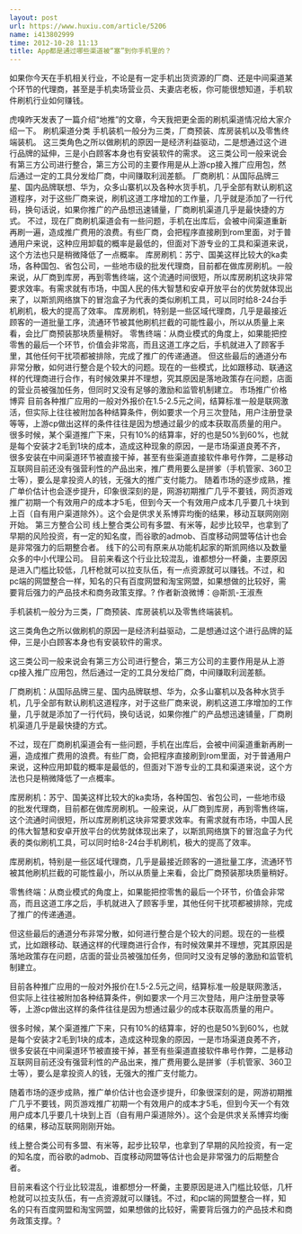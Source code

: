 ```yaml
---
layout: post
url: https://www.huxiu.com/article/5206
name: i413802999
time: 2012-10-28 11:13
title: App都是通过哪些渠道被“塞”到你手机里的？
---
```

如果你今天在手机相关行业，不论是有一定手机出货资源的厂商、还是中间渠道某个环节的代理商，甚至是手机卖场营业员、夫妻店老板，你可能很想知道，手机软件刷机行业如何赚钱。

虎嗅昨天发表了一篇介绍“地推”的文章，今天我把更全面的刷机渠道情况给大家介绍一下。 刷机渠道分类 手机装机一般分为三类，厂商预装、库房装机以及零售终端装机。 这三类角色之所以做刷机的原因一是经济利益驱动，二是想通过这个进行品牌的延伸，三是小白顾客本身也有安装软件的需求。 这三类公司一般来说会有第三方公司进行整合，第三方公司的主要作用是从上游cp接入推广应用包，然后通过一定的工具分发给厂商，中间赚取利润差额。 厂商刷机：从国际品牌三星、国内品牌联想、华为，众多山寨机以及各种水货手机，几乎全部有默认刷机这道程序，对于这些厂商来说，刷机这道工序增加的工作量，几乎就是添加了一行代码，换句话说，如果你推广的产品想迅速铺量，厂商刷机渠道几乎是最快捷的方式。 不过，现在厂商刷机渠道会有一些问题，手机在出库后，会被中间渠道重新再刷一遍，造成推广费用的浪费。有些厂商，会把程序直接刷到rom里面，对于普通用户来说，这种应用卸载的概率是最低的，但面对下游专业的工具和渠道来说，这个方法也只是稍微降低了一点概率。 库房刷机：苏宁、国美这样比较大的ka卖场，各种国包、省包公司，一些地市级的批发代理商，目前都在做库房刷机。一般来说，从厂商到库房，再到零售终端，这个流通时间很短，所以库房刷机这块非常要求效率。有需求就有市场，中国人民的伟大智慧和安卓开放平台的优势就体现出来了，以斯凯网络旗下的冒泡盒子为代表的类似刷机工具，可以同时给8-24台手机刷机，极大的提高了效率。 库房刷机，特别是一些区域代理商，几乎是最接近顾客的一道批量工序，流通环节被其他刷机拦截的可能性最小，所以从质量上来看，会比厂商预装那块质量稍好。 零售终端：从商业模式的角度上，如果能把控零售的最后一个环节，价值会非常高，而且这道工序之后，手机就进入了顾客手里，其他任何干扰项都被排除，完成了推广的传递通道。 但这些最后的通道分布非常分散，如何进行整合是个较大的问题。现在的一些模式，比如跟移动、联通这样的代理商进行合作，有时候效果并不理想，究其原因是落地政策存在问题，店面的营业员被强加任务，但同时又没有足够的激励和监管机制建立。 市场推广价格博弈 目前各种推广应用的一般对外报价在1.5-2.5元之间，结算标准一般是联网激活，但实际上往往被附加各种结算条件，例如要求一个月三次登陆，用户注册登录等等，上游cp做出这样的条件往往是因为想通过最少的成本获取高质量的用户。 很多时候，某个渠道推广下来，只有10%的结算率，好的也是50%到60%，也就是每个安装才2毛到1块的成本，造成这种现象的原因，一是市场渠道良莠不齐，很多安装在中间渠道环节被直接干掉，甚至有些渠道直接软件串号作弊，二是移动互联网目前还没有强营利性的产品出来，推广费用要么是拼爹（手机管家、360卫士等），要么是拿投资人的钱，无强大的推广支付能力。 随着市场的逐步成熟，推广单价估计也会逐步提升，印象很深刻的是，网游初期推广几乎不要钱，网页游戏推广初期一个有效用户的成本才5毛，但到今天一个有效用户成本几乎要几十块到上百（自有用户渠道除外）。这个会是供求关系博弈均衡的结果，移动互联网刚刚开始。 第三方整合公司 线上整合类公司有多盟、有米等，起步比较早，也拿到了早期的风险投资，有一定的知名度，而谷歌的admob、百度移动网盟等估计也会是非常强力的后期整合者。 线下的公司有原来从功能机起家的斯凯网络以及数量众多的中小代理公司。 目前来看这个行业比较混乱，谁都想分一杯羹，主要原因是进入门槛比较低，几杆枪就可以拉支队伍，有一点资源就可以赚钱。不过，和pc端的网盟整合一样，知名的只有百度网盟和淘宝网盟，如果想做的比较好，需要背后强力的产品技术和商务政策支撑。? 作者新浪微博：@斯凯-王淑焘

手机装机一般分为三类，厂商预装、库房装机以及零售终端装机。

这三类角色之所以做刷机的原因一是经济利益驱动，二是想通过这个进行品牌的延伸，三是小白顾客本身也有安装软件的需求。

这三类公司一般来说会有第三方公司进行整合，第三方公司的主要作用是从上游cp接入推广应用包，然后通过一定的工具分发给厂商，中间赚取利润差额。

厂商刷机：从国际品牌三星、国内品牌联想、华为，众多山寨机以及各种水货手机，几乎全部有默认刷机这道程序，对于这些厂商来说，刷机这道工序增加的工作量，几乎就是添加了一行代码，换句话说，如果你推广的产品想迅速铺量，厂商刷机渠道几乎是最快捷的方式。

不过，现在厂商刷机渠道会有一些问题，手机在出库后，会被中间渠道重新再刷一遍，造成推广费用的浪费。有些厂商，会把程序直接刷到rom里面，对于普通用户来说，这种应用卸载的概率是最低的，但面对下游专业的工具和渠道来说，这个方法也只是稍微降低了一点概率。

库房刷机：苏宁、国美这样比较大的ka卖场，各种国包、省包公司，一些地市级的批发代理商，目前都在做库房刷机。一般来说，从厂商到库房，再到零售终端，这个流通时间很短，所以库房刷机这块非常要求效率。有需求就有市场，中国人民的伟大智慧和安卓开放平台的优势就体现出来了，以斯凯网络旗下的冒泡盒子为代表的类似刷机工具，可以同时给8-24台手机刷机，极大的提高了效率。

库房刷机，特别是一些区域代理商，几乎是最接近顾客的一道批量工序，流通环节被其他刷机拦截的可能性最小，所以从质量上来看，会比厂商预装那块质量稍好。

零售终端：从商业模式的角度上，如果能把控零售的最后一个环节，价值会非常高，而且这道工序之后，手机就进入了顾客手里，其他任何干扰项都被排除，完成了推广的传递通道。

但这些最后的通道分布非常分散，如何进行整合是个较大的问题。现在的一些模式，比如跟移动、联通这样的代理商进行合作，有时候效果并不理想，究其原因是落地政策存在问题，店面的营业员被强加任务，但同时又没有足够的激励和监管机制建立。

目前各种推广应用的一般对外报价在1.5-2.5元之间，结算标准一般是联网激活，但实际上往往被附加各种结算条件，例如要求一个月三次登陆，用户注册登录等等，上游cp做出这样的条件往往是因为想通过最少的成本获取高质量的用户。

很多时候，某个渠道推广下来，只有10%的结算率，好的也是50%到60%，也就是每个安装才2毛到1块的成本，造成这种现象的原因，一是市场渠道良莠不齐，很多安装在中间渠道环节被直接干掉，甚至有些渠道直接软件串号作弊，二是移动互联网目前还没有强营利性的产品出来，推广费用要么是拼爹（手机管家、360卫士等），要么是拿投资人的钱，无强大的推广支付能力。

随着市场的逐步成熟，推广单价估计也会逐步提升，印象很深刻的是，网游初期推广几乎不要钱，网页游戏推广初期一个有效用户的成本才5毛，但到今天一个有效用户成本几乎要几十块到上百（自有用户渠道除外）。这个会是供求关系博弈均衡的结果，移动互联网刚刚开始。

线上整合类公司有多盟、有米等，起步比较早，也拿到了早期的风险投资，有一定的知名度，而谷歌的admob、百度移动网盟等估计也会是非常强力的后期整合者。

目前来看这个行业比较混乱，谁都想分一杯羹，主要原因是进入门槛比较低，几杆枪就可以拉支队伍，有一点资源就可以赚钱。不过，和pc端的网盟整合一样，知名的只有百度网盟和淘宝网盟，如果想做的比较好，需要背后强力的产品技术和商务政策支撑。?

